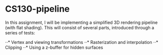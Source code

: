 # CS130-pipeline

In this assignment, I will be implementing a simplified 3D rendering pipeline (with flat shading). This will consist of several parts, introduced through a series of tests:

  ⋅⋅* Vertex and viewing transformations
  ⋅⋅* Rasterization and interpolation
  ⋅⋅* Clipping
  ⋅⋅* Using a z-buffer for hidden surfaces
